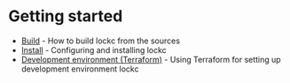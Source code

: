 # Getting started

- [Build] - How to build lockc from the sources
- [Install] - Configuring and installing lockc
- [Development environment (Terraform)] - Using Terraform for setting up development environment lockc

[Build]: build/README.md
[Install]: install/README.md
[Development environment (Terraform)]: terraform/README.md
